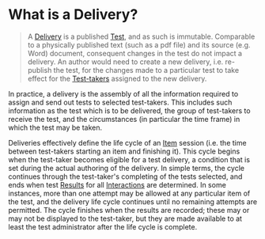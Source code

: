 # What is a Delivery?

> A [Delivery](../appendix/glossary.md#delivery) is a published [Test](../appendix/glossary.md#test), and as such is immutable. Comparable to a physically published text (such as a pdf file) and its source (e.g. Word) document, consequent changes in the test do not impact a delivery. An author would need to create a new delivery, i.e. re-publish the test, for the changes made to a particular test to take effect for the [Test-takers](../appendix/glossary.md#test-taker) assigned to the new delivery.

In practice, a delivery is the assembly of all the information required to assign and send out tests to selected test-takers. This includes such information as the test which is to be delivered, the group of test-takers to receive the test, and the circumstances (in particular the time frame) in which the test may be taken.

Deliveries effectively define the life cycle of an [Item](../appendix/glossary.md#item) session (i.e. the time between test-takers starting an item and finishing it). This cycle begins when the test-taker becomes eligible for a test delivery, a condition that is set during the actual authoring of the delivery. In simple terms, the cycle continues through the test-taker's completing of the tests selected, and ends when test [Results](../appendix/glossary.md#results) for all [Interactions](../appendix/glossary.md#interactions) are determined. In some instances, more than one attempt may be allowed at any particular item of the test, and the delivery life cycle continues until no remaining attempts are permitted. The cycle finishes when the results are recorded; these may or may not be displayed to the test-taker, but they are made available to at least the test administrator after the life cycle is complete.
